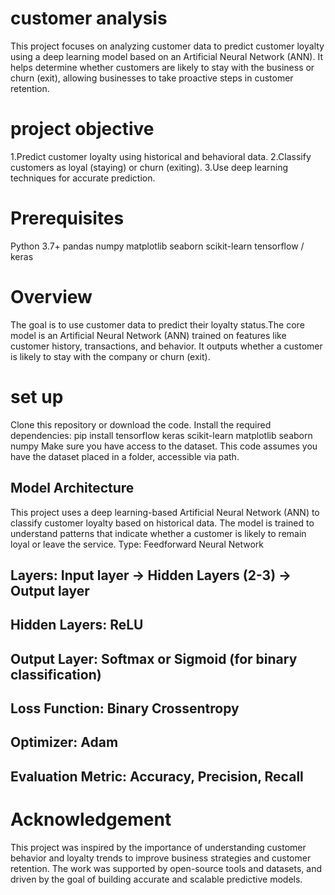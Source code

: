  # customer analysis

This project focuses on analyzing customer data to predict customer loyalty using a deep learning model based on an Artificial Neural Network (ANN). It helps determine whether customers are likely to stay with the business or churn (exit), allowing businesses to take proactive steps in customer retention.

# project objective
1.Predict customer loyalty using historical and behavioral data.
2.Classify customers as loyal (staying) or churn (exiting).
3.Use deep learning techniques for accurate prediction.

# Prerequisites
Python 3.7+
pandas
numpy
matplotlib
seaborn
scikit-learn
tensorflow / keras

# Overview

The goal is to use customer data to predict their loyalty status.The core model is an Artificial Neural Network (ANN) trained on features like customer history, transactions, and behavior.
It outputs whether a customer is likely to stay with the company or churn (exit).
# set up
  Clone this repository or download the code.
  Install the required dependencies: pip install tensorflow keras scikit-learn matplotlib seaborn numpy
Make sure you have access to the dataset. This code assumes you have the dataset  placed in a folder, accessible via path.


## Model Architecture
This project uses a deep learning-based Artificial Neural Network (ANN) to classify customer loyalty based on historical data. The model is trained to understand patterns that indicate whether a customer is likely to remain loyal or leave the service.
Type: Feedforward Neural Network
## Layers: Input layer → Hidden Layers (2-3) → Output layer
## Hidden Layers: ReLU
## Output Layer: Softmax or Sigmoid (for binary classification)
## Loss Function: Binary Crossentropy
## Optimizer: Adam
## Evaluation Metric: Accuracy, Precision, Recall

# Acknowledgement
This project was inspired by the importance of understanding customer behavior and loyalty trends to improve business strategies and customer retention. The work was supported by open-source tools and datasets, and driven by the goal of building accurate and scalable predictive models.









